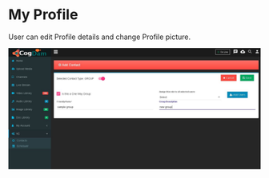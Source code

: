 # My Profile

User can edit Profile details and change Profile picture.

![](../.gitbook/assets/image%20%28175%29.png)

